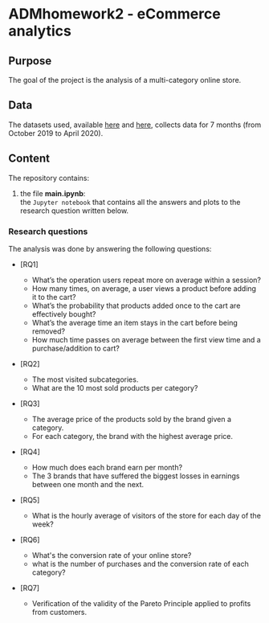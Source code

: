 # ADMhomework2 - eCommerce analytics

## Purpose
The goal of the project is the analysis of a multi-category online store.

## Data
The datasets used, available [here](https://www.kaggle.com/mkechinov/ecommerce-behavior-data-from-multi-category-store?select=2019-Oct.csv) and [here](https://drive.google.com/drive/folders/1Nan8X33H8xrXS5XhCKZmSpClFTCJsSpE), collects data for 7 months (from October 2019 to April 2020).

## Content
The repository contains:

  1. the file **main.ipynb**:     
   the `Jupyter notebook`  that contains all the answers and plots to the research question written below.
 

### Research questions

The analysis was done by answering the following questions:

- [RQ1] 
  - What’s the operation users repeat more on average within a session?
  - How many times, on average, a user views a product before adding it to the cart?
  - What’s the probability that products added once to the cart are effectively bought?
  - What’s the average time an item stays in the cart before being removed?
  - How much time passes on average between the first view time and a purchase/addition to cart?

- [RQ2]
  - The most visited subcategories.
  - What are the 10 most sold products per category?

- [RQ3]
  - The average price of the products sold by the brand given a category.
  - For each category, the brand with the highest average price.

- [RQ4]
  - How much does each brand earn per month?
  - The 3 brands that have suffered the biggest losses in earnings between one month and the next.

- [RQ5]
  - What is the hourly average of visitors of the store for each day of the week?

- [RQ6]
  - What's the conversion rate of your online store? 
  - what is the number of purchases and the conversion rate of each category?

- [RQ7]
  - Verification of the validity of the Pareto Principle applied to profits from customers.
